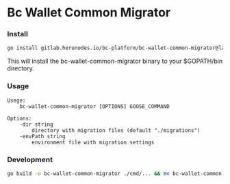 # Bc Wallet Common Migrator

### Install
```bash
go install gitlab.heronodes.io/bc-platform/bc-wallet-common-migrator@latest
```
This will install the bc-wallet-common-migrator binary to your $GOPATH/bin directory.

### Usage
```
Usege:
    bc-wallet-common-migrator [OPTIONS] GOOSE_COMMAND
    
Options:
    -dir string
        directory with migration files (default "./migrations")
    -envPath string
        environment file with migration settings
```

### Development
```bash
go build -o bc-wallet-common-migrator ./cmd/... && mv bc-wallet-common-migrator $GOPATH/bin/
```

